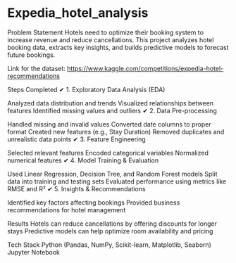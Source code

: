 # Expedia_hotel_analysis
Problem Statement
Hotels need to optimize their booking system to increase revenue and reduce cancellations. This project analyzes hotel booking data, extracts key insights, and builds predictive models to forecast future bookings.

Link for the dataset: https://www.kaggle.com/competitions/expedia-hotel-recommendations

Steps Completed
✔ 1. Exploratory Data Analysis (EDA)

Analyzed data distribution and trends
Visualized relationships between features
Identified missing values and outliers
✔ 2. Data Pre-processing

Handled missing and invalid values
Converted date columns to proper format
Created new features (e.g., Stay Duration)
Removed duplicates and unrealistic data points
✔ 3. Feature Engineering

Selected relevant features
Encoded categorical variables
Normalized numerical features
✔ 4. Model Training & Evaluation

Used Linear Regression, Decision Tree, and Random Forest models
Split data into training and testing sets
Evaluated performance using metrics like RMSE and R²
✔ 5. Insights & Recommendations

Identified key factors affecting bookings
Provided business recommendations for hotel management

Results
Hotels can reduce cancellations by offering discounts for longer stays
Predictive models can help optimize room availability and pricing

Tech Stack
Python (Pandas, NumPy, Scikit-learn, Matplotlib, Seaborn)
Jupyter Notebook

